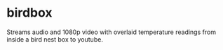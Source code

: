 # birdbox
Streams audio and 1080p video with overlaid temperature readings from inside a bird nest box to youtube. 
